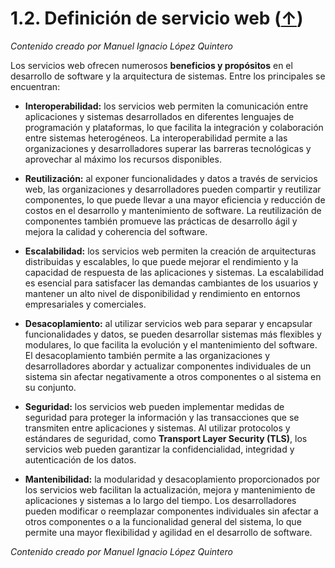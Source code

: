 # 1.2. Definición de servicio web ([↑](README.md))

_Contenido creado por Manuel Ignacio López Quintero_

Los servicios web ofrecen numerosos **beneficios y propósitos** en el desarrollo de software y la arquitectura de sistemas. Entre los principales se encuentran:

- **Interoperabilidad:** los servicios web permiten la comunicación entre aplicaciones y sistemas desarrollados en diferentes lenguajes de programación y plataformas, lo que facilita la integración y colaboración entre sistemas heterogéneos. La interoperabilidad permite a las organizaciones y desarrolladores superar las barreras tecnológicas y aprovechar al máximo los recursos disponibles.

- **Reutilización:** al exponer funcionalidades y datos a través de servicios web, las organizaciones y desarrolladores pueden compartir y reutilizar componentes, lo que puede llevar a una mayor eficiencia y reducción de costos en el desarrollo y mantenimiento de software. La reutilización de componentes también promueve las prácticas de desarrollo ágil y mejora la calidad y coherencia del software.

- **Escalabilidad:** los servicios web permiten la creación de arquitecturas distribuidas y escalables, lo que puede mejorar el rendimiento y la capacidad de respuesta de las aplicaciones y sistemas. La escalabilidad es esencial para satisfacer las demandas cambiantes de los usuarios y mantener un alto nivel de disponibilidad y rendimiento en entornos empresariales y comerciales.

- **Desacoplamiento:** al utilizar servicios web para separar y encapsular funcionalidades y datos, se pueden desarrollar sistemas más flexibles y modulares, lo que facilita la evolución y el mantenimiento del software. El desacoplamiento también permite a las organizaciones y desarrolladores abordar y actualizar componentes individuales de un sistema sin afectar negativamente a otros componentes o al sistema en su conjunto.

- **Seguridad:** los servicios web pueden implementar medidas de seguridad para proteger la información y las transacciones que se transmiten entre aplicaciones y sistemas. Al utilizar protocolos y estándares de seguridad, como **Transport Layer Security (TLS)**, los servicios web pueden garantizar la confidencialidad, integridad y autenticación de los datos.

- **Mantenibilidad:** la modularidad y desacoplamiento proporcionados por los servicios web facilitan la actualización, mejora y mantenimiento de aplicaciones y sistemas a lo largo del tiempo. Los desarrolladores pueden modificar o reemplazar componentes individuales sin afectar a otros componentes o a la funcionalidad general del sistema, lo que permite una mayor flexibilidad y agilidad en el desarrollo de software.


_Contenido creado por Manuel Ignacio López Quintero_
